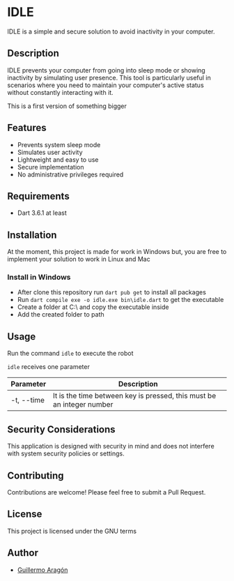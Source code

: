 # IDLE

IDLE is a simple and secure solution to avoid inactivity in your computer.

## Description

IDLE prevents your computer from going into sleep mode or showing inactivity by simulating user presence. This tool is particularly useful in scenarios where you need to maintain your computer's active status without constantly interacting with it.

This is a first version of something bigger

## Features

- Prevents system sleep mode
- Simulates user activity
- Lightweight and easy to use
- Secure implementation
- No administrative privileges required

## Requirements

- Dart 3.6.1 at least

## Installation

At the moment, this project is made for work in Windows but, you are free to implement your solution to work in Linux and Mac

### Install in Windows
- After clone this repository run ``dart pub get`` to install all packages
- Run ``dart compile exe -o idle.exe bin\idle.dart`` to get the executable
- Create a folder at C:\\ and copy the executable inside
- Add the created folder to path


## Usage

Run the command ``idle`` to execute the robot

``idle`` receives one parameter

|Parameter|Description|
|---------|-----------|
|-t, --time|It is the time between key is pressed, this must be an integer number|

## Security Considerations

This application is designed with security in mind and does not interfere with system security policies or settings.

## Contributing

Contributions are welcome! Please feel free to submit a Pull Request.

## License

This project is licensed under the GNU terms

## Author

- [Guillermo Aragón](https://www.linkedin.com/in/aragui/)
